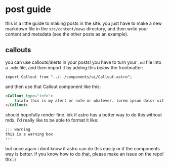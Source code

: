 # post guide

this is a little guide to making posts in the site. you just have to make a new markdown file in the `src/content/news` directory, and then write your content and metadata (see the other posts as an example).

## callouts

you can use callouts/alerts in your posts! you have to turn your `.md` file into a `.mdx` file, and then import it by adding this _below_ the frontmatter:

```md
import Callout from "../../components/ui/Callout.astro";
```

and then use that Callout component like this:

```md
<Callout type="info">
	lalala this is my alert or note or whatever. lorem ipsum dolor sit amet i forgot the rest
</Callout>
```

should hopefully render fine. idk if astro has a better way to do this without mdx, i'd really like to be able to format it like:

```md
::: warning
this is a warning box
:::
```

but once again i dont know if astro can do this easily or if the components way is better. if you know how to do that, please make an issue on the repo! thx :)
